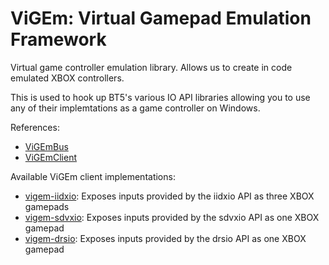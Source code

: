 # ViGEm: Virtual Gamepad Emulation Framework

Virtual game controller emulation library. Allows us to create in code emulated XBOX controllers.

This is used to hook up BT5's various IO API libraries allowing you to use any of their
implemtations as a game controller on Windows.

References:

- [ViGEmBus](https://github.com/ViGEm/ViGEmBus)
- [ViGEmClient](https://github.com/ViGEm/ViGEmClient)

Available ViGEm client implementations:

- [vigem-iidxio](vigem-iidxio.md): Exposes inputs provided by the iidxio API as three XBOX gamepads
- [vigem-sdvxio](vigem-sdvxio.md): Exposes inputs provided by the sdvxio API as one XBOX gamepad
- [vigem-drsio](vigem-drsio.md): Exposes inputs provided by the drsio API as one XBOX gamepad
